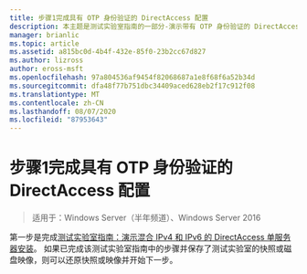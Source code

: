 ```yaml
---
title: 步骤1完成具有 OTP 身份验证的 DirectAccess 配置
description: 本主题是测试实验室指南的一部分-演示带有 OTP 身份验证的 DirectAccess 和用于 Windows Server 2016 的 RSA SecurID
manager: brianlic
ms.topic: article
ms.assetid: a815bc0d-4b4f-432e-85f0-23b2cc67d827
ms.author: lizross
author: eross-msft
ms.openlocfilehash: 97a804536af9454f82068687a1e8f68f6a52b34d
ms.sourcegitcommit: dfa48f77b751dbc34409aced628eb2f17c912f08
ms.translationtype: MT
ms.contentlocale: zh-CN
ms.lasthandoff: 08/07/2020
ms.locfileid: "87953643"
---
```

# <a name="step-1-complete-the-directaccess-configuration-with-otp-authentication"></a>步骤1完成具有 OTP 身份验证的 DirectAccess 配置

>适用于：Windows Server（半年频道）、Windows Server 2016

第一步是完成[测试实验室指南：演示混合 IPv4 和 IPv6 的 DirectAccess 单服务器安装](https://go.microsoft.com/fwlink/p/?LinkId=237004)。 如果已完成该测试实验室指南中的步骤并保存了测试实验室的快照或磁盘映像，则可以还原快照或映像并开始下一步。



